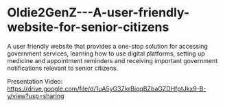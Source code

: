 # Oldie2GenZ---A-user-friendly-website-for-senior-citizens
A user friendly website that provides a one-stop solution for accessing government services, learning how to use digital platforms, setting up medicine and appointment reminders and receiving important government notifications relevant to senior citizens.

Presentation Video: 
https://drive.google.com/file/d/1uA5yG3ZkrBiqqBZbaGZDHfptJkx9-B-y/view?usp=sharing

